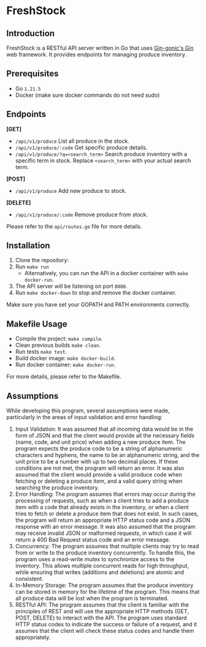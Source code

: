 # FreshStock
## Introduction

FreshStock is a RESTful API server written in Go that uses [Gin-gonic's Gin](https://github.com/gin-gonic/gin) web framework. It provides endpoints for managing produce inventory.

## Prerequisites

- Go `1.21.5`
- Docker (make sure docker commands do not need sudo)

## Endpoints

**[GET]**

- `/api/v1/produce` List all produce in the stock.
- `/api/v1/produce/:code` Get specific produce details.
- `/api/v1/produce/?q=<search_term>` Search produce inventory with a specific term in stock. Replace `<search_term>` with your actual search term.

**[POST]**

- `/api/v1/produce` Add new produce to stock.

**[DELETE]**

- `/api/v1/produce/:code` Remove produce from stock.

Please refer to the `api/routes.go` file for more details.

## Installation

1. Clone the repository:
2. Run `make run`
    - Alternatively, you can run the API in a docker container with `make docker-run`.
3. The API server will be listening on port `8080`.
4. Run `make docker-down` to stop and remove the docker container.

Make sure you have set your GOPATH and PATH environments correctly.

## Makefile Usage

- Compile the project: `make compile`.
- Clean previous builds `make clean`.
- Run tests `make test`.
- Build docker image: `make docker-build`.
- Run docker container: `make docker-run`.

For more details, please refer to the Makefile.

## Assumptions

While developing this program, several assumptions were made, particularly in the areas of input validation and error handling:

1. Input Validation: It was assumed that all incoming data would be in the form of JSON and that the client would provide all the necessary fields (name, code, and unit price) when adding a new produce item. The program expects the produce code to be a string of alphanumeric characters and hyphens, the name to be an alphanumeric string, and the unit price to be a number with up to two decimal places. If these conditions are not met, the program will return an error. It was also assumed that the client would provide a valid produce code when fetching or deleting a produce item, and a valid query string when searching the produce inventory.
2. Error Handling: The program assumes that errors may occur during the processing of requests, such as when a client tries to add a produce item with a code that already exists in the inventory, or when a client tries to fetch or delete a produce item that does not exist. In such cases, the program will return an appropriate HTTP status code and a JSON response with an error message. It was also assumed that the program may receive invalid JSON or malformed requests, in which case it will return a 400 Bad Request status code and an error message.
3. Concurrency: The program assumes that multiple clients may try to read from or write to the produce inventory concurrently. To handle this, the program uses a read-write mutex to synchronize access to the inventory. This allows multiple concurrent reads for high throughput, while ensuring that writes (additions and deletions) are atomic and consistent.
4. In-Memory Storage: The program assumes that the produce inventory can be stored in memory for the lifetime of the program. This means that all produce data will be lost when the program is terminated.
5. RESTful API: The program assumes that the client is familiar with the principles of REST and will use the appropriate HTTP methods (GET, POST, DELETE) to interact with the API. The program uses standard HTTP status codes to indicate the success or failure of a request, and it assumes that the client will check these status codes and handle them appropriately.

